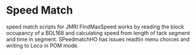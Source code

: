 # Speed Match
 speed match scripts for JMRI
 FIndMaxSpeed works by reading the block occupancy of a BDL168 and calculating speed from length of tack segment and time in segment.
 SPeedmatchHO has issues readtin menu choices and writing to Loco in POM mode.
